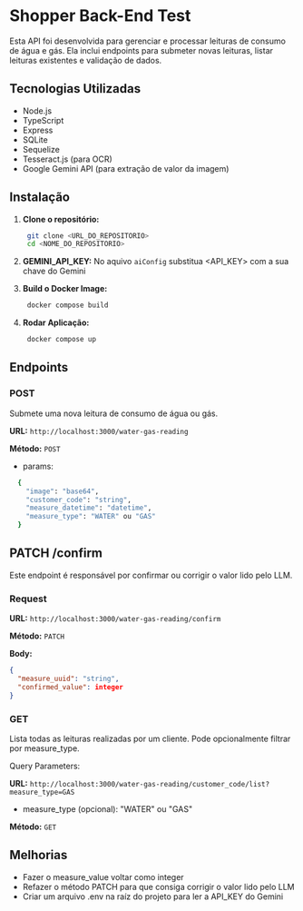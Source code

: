 # Shopper Back-End Test

Esta API foi desenvolvida para gerenciar e processar leituras de consumo de água e gás. Ela inclui endpoints para submeter novas leituras, listar leituras existentes e validação de dados.

## Tecnologias Utilizadas

- Node.js
- TypeScript
- Express
- SQLite
- Sequelize
- Tesseract.js (para OCR)
- Google Gemini API (para extração de valor da imagem)

## Instalação

1. **Clone o repositório:**

   ```bash
    git clone <URL_DO_REPOSITORIO>
    cd <NOME_DO_REPOSITORIO>
   ```

2. **GEMINI_API_KEY:** No aquivo ``` aiConfig ``` substitua <API_KEY> com a sua chave do Gemini

3. **Build o Docker Image:**
   ```bash
    docker compose build
   ```

4. **Rodar Aplicação:**
   ```bash
    docker compose up
   ```


## Endpoints
### POST

Submete uma nova leitura de consumo de água ou gás.

**URL:** `http://localhost:3000/water-gas-reading`

**Método:** `POST`

- params: 

```bash
  {
    "image": "base64",
    "customer_code": "string",
    "measure_datetime": "datetime",
    "measure_type": "WATER" ou "GAS"
  }
```

## PATCH /confirm

Este endpoint é responsável por confirmar ou corrigir o valor lido pelo LLM.

### Request

**URL:** `http://localhost:3000/water-gas-reading/confirm`

**Método:** `PATCH`

**Body:**
```json
{
  "measure_uuid": "string",
  "confirmed_value": integer
}
```

### GET

Lista todas as leituras realizadas por um cliente. Pode opcionalmente filtrar por measure_type.

Query Parameters:

**URL:** `http://localhost:3000/water-gas-reading/customer_code/list?measure_type=GAS`
- measure_type (opcional): "WATER" ou "GAS"

**Método:** `GET`

## Melhorias
- Fazer o measure_value voltar como integer
- Refazer o método PATCH para que consiga corrigir o valor lido pelo LLM
- Criar um arquivo .env na raíz do projeto para ler a API_KEY do Gemini